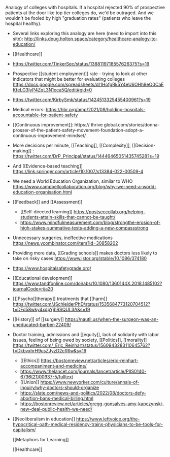 Analogy of colleges with hospitals. If a hospital rejected 90% of prospective patients at the door like top tier colleges do, we'd be outraged. And we wouldn't be fooled by high &quot;graduation rates&quot; (patients who leave the hospital healthy).

- Several links exploring this analogy are here (need to import into this site): http://links.doug.holton.space/category/healthcare-analogy-to-education/
- [[Healthcare]]
- https://twitter.com/TinkerSec/status/1388119718557626375?s=19
- Prospective [[student employment]] rate - trying to look at other indicators that might be better for evaluating colleges https://docs.google.com/spreadsheets/d/1HofgRk5Y4eU6OHh9eO0CaEKfeLG3IyP4ZqL3N1oca5Q/edit#gid=0
- https://twitter.com/KirbySmk/status/1424513325455400961?s=19
- Medical errors: https://hbr.org/amp/2021/08/holding-hospitals-accountable-for-patient-safety
- [[Continuous improvement]]: https:// thrive global.com/stories/donna-prosser-of-the-patient-safety-movement-foundation-adopt-a-continuous-improvement-mindset/
- More decisions per minute, [[Teaching]], [[Complexity]], [[Decision-making]] : https://twitter.com/DrP_Principal/status/1444646505143574528?s=19
- And [[Evidence-based teaching]] https://link.springer.com/article/10.1007/s13384-022-00509-4
- We need a World Education Organization, similar to WHO https://www.campbellcollaboration.org/blog/why-we-need-a-world-education-organisation.html
- [[Feedback]] and [[Assessment]]
	- [[Self-directed learning]] https://postseccollab.org/helping-students-attain-skills-that-cannot-be-taught/
	- https://www.mindfulmeasurement.com/blog/strongthe-erosion-of-high-stakes-summative-tests-adding-a-new-compassstrong
- Unnecessary surgeries, ineffective medications https://news.ycombinator.com/item?id=30858202
- Providing more data, [[Grading schools]] makes doctors less likely to take on risky cases https://www.jstor.org/stable/10.1086/374180
- https://www.hospitalsafetygrade.org/
- [[Educational development]] https://www.tandfonline.com/doi/abs/10.1080/1360144X.2018.1485102?journalCode=rija20
- []]Psycho[[therapy]] treatments that [[harm]] https://twitter.com/JSchleiderPhD/status/1535684773120704512?t=DFd58wky4xdpYjhRSQUL3A&s=19
- [[History]] of [[surgery]] https://nautil.us/when-the-surgeon-was-an-uneducated-barber-22409/
- Doctor training, admissions and [[equity]], lack of solidarity with labor issues, feeling of being owed by society, [[Politics]], [[morality]] https://twitter.com/_Eric_Reinhart/status/1560943283110645762?t=DkbvxhrH9usZJyzD2cfRlw&s=19
	- [[Ethics]] https://bostonreview.net/articles/eric-reinhart-accompaniment-and-medicine/
	- https://www.thelancet.com/journals/lancet/article/PIIS0140-6736(21)00937-5/fulltext
	- [[Union]] https://www.newyorker.com/culture/annals-of-inquiry/why-doctors-should-organize
	- https://slate.com/news-and-politics/2022/08/doctors-defy-abortion-bans-medical-billing.html
	- https://bostonreview.net/articles/gregg-gonsalves-amy-kapczynski-new-deal-public-health-we-need/
- [[Neoliberalism in education]] https://www.leftvoice.org/the-hypocritical-oath-medical-residency-trains-physicians-to-be-tools-for-capitalism/
  
  [[Metaphors for Learning]]
  
  [[Healthcare]]